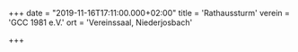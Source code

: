 +++
date = "2019-11-16T17:11:00.000+02:00"
title = 'Rathaussturm'
verein = 'GCC 1981 e.V.'
ort = 'Vereinssaal, Niederjosbach'

+++

      